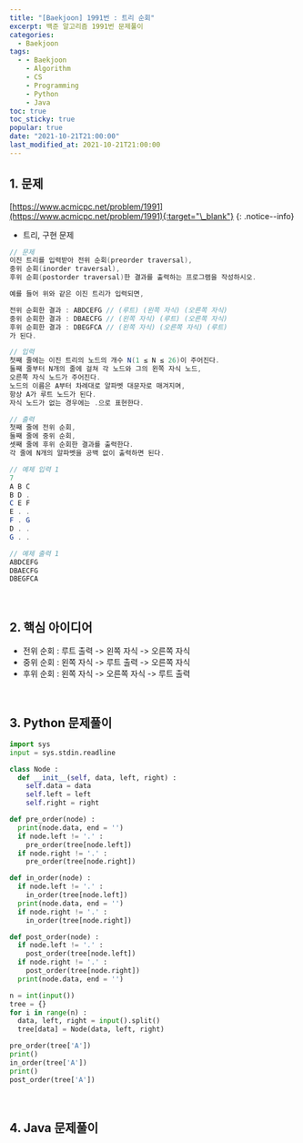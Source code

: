 ```yaml
---
title: "[Baekjoon] 1991번 : 트리 순회"
excerpt: 백준 알고리즘 1991번 문제풀이
categories:
  - Baekjoon
tags:
  - - Baekjoon
    - Algorithm
    - CS
    - Programming
    - Python
    - Java
toc: true
toc_sticky: true
popular: true
date: "2021-10-21T21:00:00"
last_modified_at: 2021-10-21T21:00:00
---
```


## 1. 문제

[https://www.acmicpc.net/problem/1991](https://www.acmicpc.net/problem/1991){:target="\_blank"}
{: .notice--info}

- 트리, 구현 문제

```java
// 문제
이진 트리를 입력받아 전위 순회(preorder traversal),
중위 순회(inorder traversal),
후위 순회(postorder traversal)한 결과를 출력하는 프로그램을 작성하시오.

예를 들어 위와 같은 이진 트리가 입력되면,

전위 순회한 결과 : ABDCEFG // (루트) (왼쪽 자식) (오른쪽 자식)
중위 순회한 결과 : DBAECFG // (왼쪽 자식) (루트) (오른쪽 자식)
후위 순회한 결과 : DBEGFCA // (왼쪽 자식) (오른쪽 자식) (루트)
가 된다.

// 입력
첫째 줄에는 이진 트리의 노드의 개수 N(1 ≤ N ≤ 26)이 주어진다.
둘째 줄부터 N개의 줄에 걸쳐 각 노드와 그의 왼쪽 자식 노드,
오른쪽 자식 노드가 주어진다.
노드의 이름은 A부터 차례대로 알파벳 대문자로 매겨지며,
항상 A가 루트 노드가 된다.
자식 노드가 없는 경우에는 .으로 표현한다.

// 출력
첫째 줄에 전위 순회,
둘째 줄에 중위 순회,
셋째 줄에 후위 순회한 결과를 출력한다.
각 줄에 N개의 알파벳을 공백 없이 출력하면 된다.

// 예제 입력 1
7
A B C
B D .
C E F
E . .
F . G
D . .
G . .

// 예제 출력 1
ABDCEFG
DBAECFG
DBEGFCA
```

<br>

## 2. 핵심 아이디어

- 전위 순회 : 루트 출력 -> 왼쪽 자식 -> 오른쪽 자식
- 중위 순회 : 왼쪽 자식 -> 루트 출력 -> 오른쪽 자식
- 후위 순회 : 왼쪽 자식 -> 오른쪽 자식 -> 루트 출력

<br>

## 3. Python 문제풀이

```python
import sys
input = sys.stdin.readline

class Node :
  def __init__(self, data, left, right) :
    self.data = data
    self.left = left
    self.right = right

def pre_order(node) :
  print(node.data, end = '')
  if node.left != '.' :
    pre_order(tree[node.left])
  if node.right != '.' :
    pre_order(tree[node.right])

def in_order(node) :
  if node.left != '.' :
    in_order(tree[node.left])
  print(node.data, end = '')
  if node.right != '.' :
    in_order(tree[node.right])

def post_order(node) :
  if node.left != '.' :
    post_order(tree[node.left])
  if node.right != '.' :
    post_order(tree[node.right])
  print(node.data, end = '')

n = int(input())
tree = {}
for i in range(n) :
  data, left, right = input().split()
  tree[data] = Node(data, left, right)

pre_order(tree['A'])
print()
in_order(tree['A'])
print()
post_order(tree['A'])
```

<br>

## 4. Java 문제풀이

```java

```

